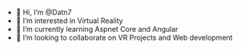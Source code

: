 - 👋 Hi, I’m @Datn7
- 👀 I’m interested in Virtual Reality
- 🌱 I’m currently learning Aspnet Core and Angular
- 💞️ I’m looking to collaborate on VR Projects and Web development

<!---
Datn7/Datn7 is a ✨ special ✨ repository because its `README.md` (this file) appears on your GitHub profile.
You can click the Preview link to take a look at your changes.
--->
